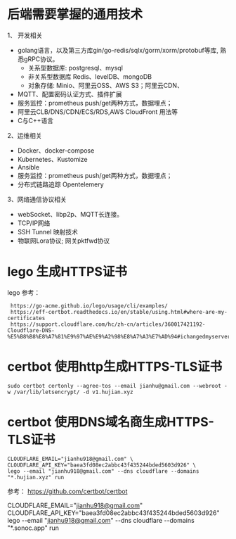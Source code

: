 # 后端需要掌握的通用技术
1、	开发相关
* golang语言，以及第三方库gin/go-redis/sqlx/gorm/xorm/protobuf等库, 熟悉gRPC协议。
  * 关系型数据库: postgresql、mysql
  * 非关系型数据库 Redis、levelDB、mongoDB
  * 对象存储: Minio、阿里云OSS、AWS S3；阿里云CDN、
* MQTT、配置密码认证方式、插件扩展
* 服务监控：prometheus  push/get两种方式，数据埋点；
* 阿里云CLB/DNS/CDN/ECS/RDS,AWS CloudFront 用法等
* C与C++语言
  
2、运维相关
  * Docker、docker-compose
  * Kubernetes、Kustomize
  * Ansible
  * 服务监控：prometheus  push/get两种方式，数据埋点；  
  * 分布式链路追踪 Opentelemery  

3、网络通信协议相关
* webSocket、libp2p、MQTT长连接。
* TCP/IP网络
* SSH Tunnel 映射技术
* 物联网Lora协议; 网关pktfwd协议



# lego 生成HTTPS证书
lego 参考：
``` 
 https://go-acme.github.io/lego/usage/cli/examples/
 https://eff-certbot.readthedocs.io/en/stable/using.html#where-are-my-certificates
 https://support.cloudflare.com/hc/zh-cn/articles/360017421192-Cloudflare-DNS-%E5%B8%B8%E8%A7%81%E9%97%AE%E9%A2%98%E8%A7%A3%E7%AD%94#ichangedmyserveripaddress
```

#  certbot 使用http生成HTTPS-TLS证书 
```
sudo certbot certonly --agree-tos --email jianhu@gmail.com --webroot -w /var/lib/letsencrypt/ -d v1.hujian.xyz
```
#  certbot 使用DNS域名商生成HTTPS-TLS证书
```
CLOUDFLARE_EMAIL="jianhu918@gmail.com" \
CLOUDFLARE_API_KEY="baea3fd08ec2abbc43f435244bded5603d926" \
lego --email "jianhu918@gmail.com" --dns cloudflare --domains "*.hujian.xyz" run
```

参考：
 https://github.com/certbot/certbot




CLOUDFLARE_EMAIL="jianhu918@gmail.com" \
CLOUDFLARE_API_KEY="baea3fd08ec2abbc43f435244bded5603d926" \
lego --email "jianhu918@gmail.com" --dns cloudflare --domains "*.sonoc.app" run

